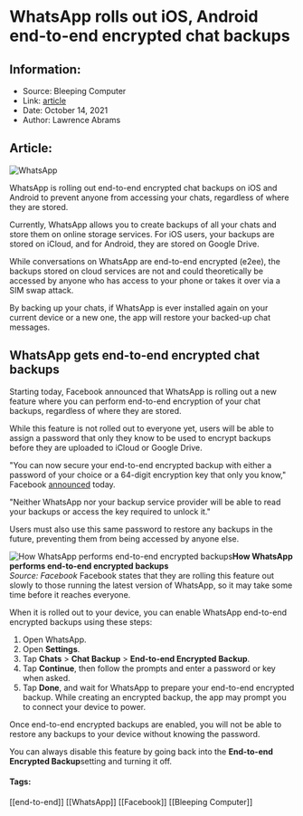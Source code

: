 # WhatsApp rolls out iOS, Android end-to-end encrypted chat backups
### 

## Information:
+ Source: Bleeping Computer
+ Link: [article](https://www.bleepingcomputer.com/news/security/whatsapp-rolls-out-ios-android-end-to-end-encrypted-chat-backups/)
+ Date: October 14, 2021
+ Author: Lawrence Abrams


## Article:
![WhatsApp](https://www.bleepstatic.com/content/hl-images/2021/05/07/WhatsApp-headpic.jpg)


​WhatsApp is rolling out end-to-end encrypted chat backups on iOS and Android to prevent anyone from accessing your chats, regardless of where they are stored.


Currently, WhatsApp allows you to create backups of all your chats and store them on online storage services. For iOS users, your backups are stored on iCloud, and for Android, they are stored on Google Drive.


While conversations on WhatsApp are end-to-end encrypted (e2ee), the backups stored on cloud services are not and could theoretically be accessed by anyone who has access to your phone or takes it over via a SIM swap attack.


By backing up your chats, if WhatsApp is ever installed again on your current device or a new one, the app will restore your backed-up chat messages.


WhatsApp gets end-to-end encrypted chat backups
-----------------------------------------------


Starting today, Facebook announced that WhatsApp is rolling out a new feature where you can perform end-to-end encryption of your chat backups, regardless of where they are stored.


While this feature is not rolled out to everyone yet, users will be able to assign a password that only they know to be used to encrypt backups before they are uploaded to iCloud or Google Drive.


"You can now secure your end-to-end encrypted backup with either a password of your choice or a 64-digit encryption key that only you know," Facebook [announced](https://about.fb.com/news/2021/10/end-to-end-encrypted-backups-on-whatsapp/) today.


"Neither WhatsApp nor your backup service provider will be able to read your backups or access the key required to unlock it."


Users must also use this same password to restore any backups in the future, preventing them from being accessed by anyone else.



![How WhatsApp performs end-to-end encrypted backups](https://www.bleepstatic.com/images/news/software/w/whatsapp/e2ee-backups/whatsapp-e2ee.jpg)**How WhatsApp performs end-to-end encrypted backups**  
*Source: Facebook*
Facebook states that they are rolling this feature out slowly to those running the latest version of WhatsApp, so it may take some time before it reaches everyone.


When it is rolled out to your device, you can enable WhatsApp end-to-end encrypted backups using these steps:


1. Open WhatsApp.
2. Open **Settings**.
3. Tap **Chats** > **Chat Backup** > **End-to-end Encrypted Backup**.
4. Tap **Continue**, then follow the prompts and enter a password or key when asked.
5. Tap **Done**, and wait for WhatsApp to prepare your end-to-end encrypted backup. While creating an encrypted backup, the app may prompt you to connect your device to power.


Once end-to-end encrypted backups are enabled, you will not be able to restore any backups to your device without knowing the password.


You can always disable this feature by going back into the **End-to-end Encrypted Backup**setting and turning it off.




#### Tags:
[[end-to-end]] [[WhatsApp]] [[Facebook]] [[Bleeping Computer]]
